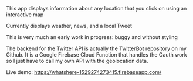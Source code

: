 This app displays information about any location that you click on using an interactive map

Currently displays weather, news, and a local Tweet

This is very much an early work in progress: buggy and without styling

The backend for the Twitter API is actually the TwitterBot repository on my Github. It is a Google Firebase Cloud Function that handles the Oauth work so I just have to call my own API with the geolocation data.

Live demo: https://whatshere-1529274273415.firebaseapp.com/

